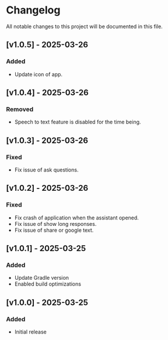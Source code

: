 # Changelog
All notable changes to this project will be documented in this file.

## [v1.0.5] - 2025-03-26
### Added
- Update icon of app.

## [v1.0.4] - 2025-03-26
### Removed
- Speech to text feature is disabled for the time being.

## [v1.0.3] - 2025-03-26
### Fixed
- Fix issue of ask questions.

## [v1.0.2] - 2025-03-26
### Fixed
- Fix crash of application when the assistant opened.
- Fix issue of show long responses.
- Fix issue of share or google text.

## [v1.0.1] - 2025-03-25
### Added
- Update Gradle version
- Enabled build optimizations

## [v1.0.0] - 2025-03-25
### Added
- Initial release
